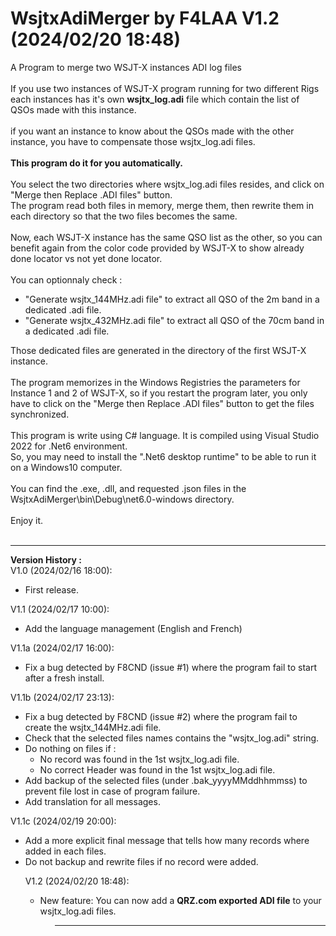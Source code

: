 # WsjtxAdiMerger by F4LAA V1.2 (2024/02/20 18:48)
A Program to merge two WSJT-X instances ADI log files<br/>
<br/>
If you use two instances of WSJT-X program running for two different Rigs<br/>
each instances has it's own <b>wsjtx_log.adi</b> file which contain the list of QSOs made with this instance.<br/>
<br/>
if you want an instance to know about the QSOs made with the other instance, you have to compensate those wsjtx_log.adi files.<br/>
<br/>
<b>This program do it for you automatically.</b><br/>
<br/>
You select the two directories where wsjtx_log.adi files resides, and click on "Merge then Replace .ADI files" button.<br/>
The program read both files in memory, merge them, then rewrite them in each directory so that the two files becomes the same.<br/>
<br/>
Now, each WSJT-X instance has the same QSO list as the other, so you can benefit again from the color code provided by WSJT-X to show already done locator vs not yet done locator.<br/>
<br/>
You can optionnaly check :<br/>
<ul>
  <li>"Generate wsjtx_144MHz.adi file" to extract all QSO of the 2m band in a dedicated .adi file.</li>
  <li>"Generate wsjtx_432MHz.adi file" to extract all QSO of the 70cm band in a dedicated .adi file.</li>
</ul>
Those dedicated files are generated in the directory of the first WSJT-X instance.<br/>
<br/>
The program memorizes in the Windows Registries the parameters for Instance 1 and 2 of WSJT-X, so if you restart the program later, you only have to click on the "Merge then Replace .ADI files" button to get the files synchronized.<br/>
<br/>
This program is write using C# language. It is compiled using Visual Studio 2022 for .Net6 environment.<br/>
So, you may need to install the ".Net6 desktop runtime" to be able to run it on a Windows10 computer.<br/>
<br/>
You can find the .exe, .dll, and requested .json files in the WsjtxAdiMerger\bin\Debug\net6.0-windows directory.<br/>
<br/>
Enjoy it.<br/>
<br/>
<hr/>
<b>Version History :</b><br/>
V1.0  (2024/02/16 18:00): <br/>
<ul>
  <li>First release.</li>
</ul>
V1.1  (2024/02/17 10:00): <br/>
<ul>
  <li>Add the language management (English and French)</li>
</ul>
V1.1a (2024/02/17 16:00): <br/>
<ul>
  <li>Fix a bug detected by F8CND (issue #1) where the program fail to start after a fresh install.</li>
</ul>
V1.1b (2024/02/17 23:13): <br/>
<ul>
  <li>Fix a bug detected by F8CND (issue #2) where the program fail to create the wsjtx_144MHz.adi file.</li>
  <li>Check that the selected files names contains the "wsjtx_log.adi" string.</li>
  <li>Do nothing on files if :<br/>
    <ul>
      <li>No record was found in the 1st wsjtx_log.adi file.</li>
      <li>No correct Header was found in the 1st wsjtx_log.adi file.</li>
    </ul>
  </li>
  <li>Add backup of the selected files (under .bak_yyyyMMddhhmmss) to prevent file lost in case of program failure.</li>
  <li>Add translation for all messages.</li>
</ul>
V1.1c (2024/02/19 20:00): <br/>
<ul>
  <li>Add a more explicit final message that tells how many records where added in each files.</li>
  <li>Do not backup and rewrite files if no record were added.</li>
</ul>
<ul>
V1.2 (2024/02/20 18:48): <br/>
<ul>
  <li>New feature: You can now add a <b>QRZ.com exported ADI file</b> to your wsjtx_log.adi files.</li>
<ul>
<hr/>


